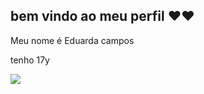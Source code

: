 ## bem vindo ao meu perfil ♥️❤️

Meu nome é Eduarda campos

tenho 17y

![](https://media1.tenor.com/m/Cs1i9hXdPHYAAAAC/kakashi-hatake.gif)
